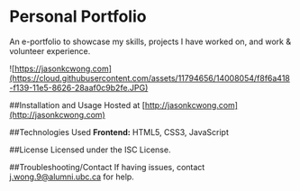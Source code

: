 # Personal Portfolio
An e-portfolio to showcase my skills, projects I have worked on, and work & volunteer experience.

![https://jasonkcwong.com](https://cloud.githubusercontent.com/assets/11794656/14008054/f8f6a418-f139-11e5-8626-28aaf0c9b2fe.JPG)

##Installation and Usage
Hosted at [http://jasonkcwong.com](http://jasonkcwong.com)

##Technologies Used
**Frontend:** HTML5, CSS3, JavaScript

##License
Licensed under the ISC License.

##Troubleshooting/Contact
If having issues, contact j.wong.9@alumni.ubc.ca for help.
